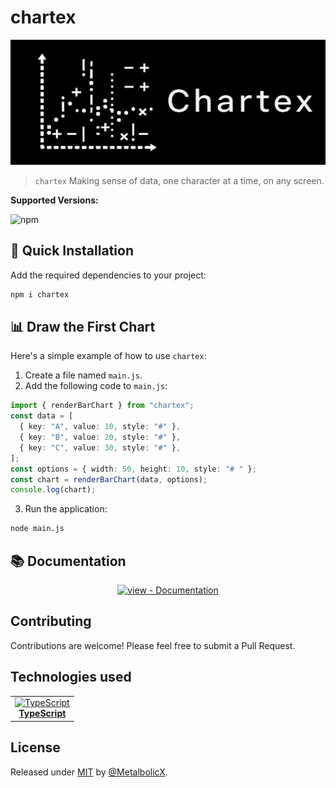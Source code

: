 # chartex

<div align="center">
  <img src="./images/chartex-logo.png" alt="chartex Logo" width="900" height="200" />
</div>

> `chartex` Making sense of data, one character at a time, on any screen.

**Supported Versions:**

![npm](https://img.shields.io/badge/npm->=20.0.0-blue)

## 🚀 Quick Installation

Add the required dependencies to your project:

```sh
npm i chartex
```

## 📊 Draw the First Chart

Here's a simple example of how to use `chartex`:

1. Create a file named `main.js`.
2. Add the following code to `main.js`:

```ts
import { renderBarChart } from "chartex";
const data = [
  { key: "A", value: 10, style: "#" },
  { key: "B", value: 20, style: "#" },
  { key: "C", value: 30, style: "#" },
];
const options = { width: 50, height: 10, style: "# " };
const chart = renderBarChart(data, options);
console.log(chart);
```

3. Run the application:

```sh
node main.js
```

## 📚 Documentation

<div align="center">

  [![view - Documentation](https://img.shields.io/badge/view-Documentation-blue?style=for-the-badge)](https://metalbolicx.github.io/chartex/#/api-reference)

</div>

## Contributing

Contributions are welcome! Please feel free to submit a Pull Request.

## Technologies used

<table>
  <tr>
    <td align="center">
      <a href="https://www.typescriptlang.org/" target="_blank">
        <img src="https://upload.wikimedia.org/wikipedia/commons/4/4c/Typescript_logo_2020.svg" alt="TypeScript" width="42" height="42" /><br/>
        <b>TypeScript</b><br/>
      </a>
    </td>
  </tr>
</table>

## License

Released under [MIT](/LICENSE) by [@MetalbolicX](https://github.com/MetalbolicX).
